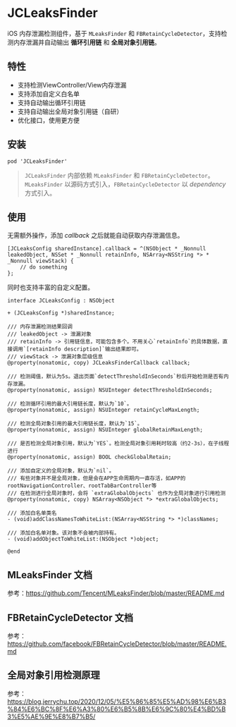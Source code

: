 # JCLeaksFinder

iOS 内存泄漏检测组件，基于 `MLeaksFinder` 和 `FBRetainCycleDetector`，支持检测内存泄漏并自动输出 **循环引用链** 和 **全局对象引用链**。

## 特性

- 支持检测ViewController/View内存泄漏
- 支持添加自定义白名单
- 支持自动输出循环引用链
- 支持自动输出全局对象引用链（自研）
- 优化接口，使用更方便

## 安装 

```
pod 'JCLeaksFinder'
```

> `JCLeaksFinder` 内部依赖 `MLeaksFinder` 和 `FBRetainCycleDetector`。 `MLeaksFinder` 以源码方式引入，`FBRetainCycleDetector` 以 *dependency* 方式引入。


## 使用

无需额外操作，添加 *callback* 之后就能自动获取内存泄漏信息。

```objc
[JCLeaksConfig sharedInstance].callback = ^(NSObject * _Nonnull leakedObject, NSSet * _Nonnull retainInfo, NSArray<NSString *> * _Nonnull viewStack) {
    // do something
};
```

同时也支持丰富的自定义配置。

```objc
interface JCLeaksConfig : NSObject

+ (JCLeaksConfig *)sharedInstance;

/// 内存泄漏检测结果回调
/// leakedObject -> 泄漏对象
/// retainInfo -> 引用链信息，可能包含多个。不用关心`retainInfo`的具体数据，直接调用`[retainInfo description]`输出结果即可。
/// viewStack -> 泄漏对象层级信息
@property(nonatomic, copy) JCLeaksFinderCallback callback;

/// 检测阈值，默认为5s。退出页面`detectThresholdInSeconds`秒后开始检测是否有内存泄漏。
@property(nonatomic, assign) NSUInteger detectThresholdInSeconds;

/// 检测循环引用的最大引用链长度，默认为`10`。
@property(nonatomic, assign) NSUInteger retainCycleMaxLength;

/// 检测全局对象引用的最大引用链长度，默认为`15`。
@property(nonatomic, assign) NSUInteger globalRetainMaxLength;

/// 是否检测全局对象引用，默认为`YES`。检测全局对象引用耗时较高（约2-3s），在子线程进行
@property(nonatomic, assign) BOOL checkGlobalRetain;

/// 添加自定义的全局对象，默认为`nil`。
/// 有些对象并不是全局对象，但是会在APP生命周期内一直存活，如APP的rootNavigationController、rootTabBarController等
/// 在检测进行全局对象时，会将 `extraGlobalObjects` 也作为全局对象进行引用检测
@property(nonatomic, copy) NSArray<NSObject *> *extraGlobalObjects;

/// 添加白名单类名
- (void)addClassNamesToWhiteList:(NSArray<NSString *> *)classNames;

/// 添加白名单对象。该对象不会被内部持有。
- (void)addObjectToWhiteList:(NSObject *)object;

@end
```

## MLeaksFinder 文档

参考：https://github.com/Tencent/MLeaksFinder/blob/master/README.md

## FBRetainCycleDetector 文档

参考：https://github.com/facebook/FBRetainCycleDetector/blob/master/README.md

## 全局对象引用检测原理

参考：https://blog.jerrychu.top/2020/12/05/%E5%86%85%E5%AD%98%E6%B3%84%E6%BC%8F%E6%A3%80%E6%B5%8B%E6%9C%80%E4%BD%B3%E5%AE%9E%E8%B7%B5/
